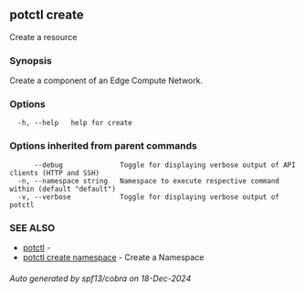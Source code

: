 ## potctl create

Create a resource

### Synopsis

Create a component of an Edge Compute Network.

### Options

```
  -h, --help   help for create
```

### Options inherited from parent commands

```
      --debug              Toggle for displaying verbose output of API clients (HTTP and SSH)
  -n, --namespace string   Namespace to execute respective command within (default "default")
  -v, --verbose            Toggle for displaying verbose output of potctl
```

### SEE ALSO

* [potctl](potctl.md)	 - 
* [potctl create namespace](potctl_create_namespace.md)	 - Create a Namespace

###### Auto generated by spf13/cobra on 18-Dec-2024
